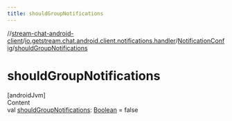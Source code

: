 ```yaml
---
title: shouldGroupNotifications
---
```

//[stream-chat-android-client](../../../index.md)/[io.getstream.chat.android.client.notifications.handler](../index.md)/[NotificationConfig](index.md)/[shouldGroupNotifications](shouldGroupNotifications.md)



# shouldGroupNotifications  
[androidJvm]  
Content  
val [shouldGroupNotifications](shouldGroupNotifications.md): [Boolean](https://kotlinlang.org/api/latest/jvm/stdlib/kotlin/-boolean/index.html) = false  



